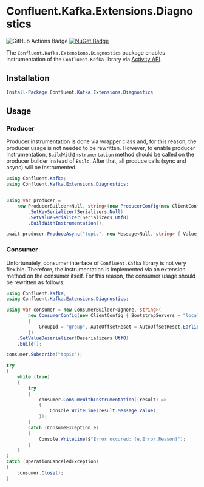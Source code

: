 # Confluent.Kafka.Extensions.Diagnostics

![GitHub Actions Badge](https://github.com/vhatsura/confluent-kafka-extensions-diagnostics/actions/workflows/continuous.integration.yml/badge.svg)
[![NuGet Badge](https://buildstats.info/nuget/Confluent.Kafka.Extensions.Diagnostics)](https://www.nuget.org/packages/Confluent.Kafka.Extensions.Diagnostics/)

The `Confluent.Kafka.Extensions.Diagnostics` package enables instrumentation of the `Confluent.Kafka` library
via [Activity API](https://docs.microsoft.com/en-us/dotnet/core/diagnostics/distributed-tracing-instrumentation-walkthroughs).

## Installation

```powershell
Install-Package Confluent.Kafka.Extensions.Diagnostics
```

## Usage

### Producer

Producer instrumentation is done via wrapper class and, for this reason, the producer usage is not needed to be rewritten. However,
to enable producer instrumentation, `BuildWithInstrumentation` method should be called on the producer builder instead of `Build`.
After that, all produce calls (sync and async) will be instrumented.

```csharp
using Confluent.Kafka;
using Confluent.Kafka.Extensions.Diagnostics;


using var producer =
    new ProducerBuilder<Null, string>(new ProducerConfig(new ClientConfig { BootstrapServers = "localhost:9092" }))
        .SetKeySerializer(Serializers.Null)
        .SetValueSerializer(Serializers.Utf8)
        .BuildWithInstrumentation();

await producer.ProduceAsync("topic", new Message<Null, string> { Value = "Hello World!" });

```

### Consumer

Unfortunately, consumer interface of `Confluent.Kafka` library is not very flexible. Therefore, the instrumentation is implemented
via an extension method on the consumer itself. For this reason, the consumer usage should be rewritten as follows:

```csharp
using Confluent.Kafka;
using Confluent.Kafka.Extensions.Diagnostics;

using var consumer = new ConsumerBuilder<Ignore, string>(
        new ConsumerConfig(new ClientConfig { BootstrapServers = "localhost:9092" })
        {
            GroupId = "group", AutoOffsetReset = AutoOffsetReset.Earliest
        })
    .SetValueDeserializer(Deserializers.Utf8)
    .Build();

consumer.Subscribe("topic");

try
{
    while (true)
    {
        try
        {
            consumer.ConsumeWithInstrumentation((result) =>
            {
                Console.WriteLine(result.Message.Value);
            });
        }
        catch (ConsumeException e)
        {
            Console.WriteLine($"Error occured: {e.Error.Reason}");
        }
    }
}
catch (OperationCanceledException)
{
    consumer.Close();
}
```
